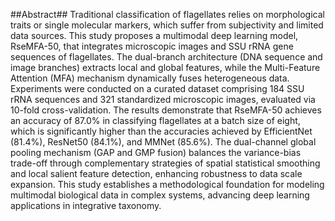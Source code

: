 ##Abstract##
Traditional classification of flagellates relies on morphological traits or single molecular markers, which suffer from subjectivity and limited data sources. This study proposes a multimodal deep learning model, RseMFA-50, that integrates microscopic images and SSU rRNA gene sequences of flagellates. The dual-branch architecture (DNA sequence and image branches) extracts local and global features, while the Multi-Feature Attention (MFA) mechanism dynamically fuses heterogeneous data. Experiments were conducted on a curated dataset comprising 184 SSU rRNA sequences and 321 standardized microscopic images, evaluated via 10-fold cross-validation. The results demonstrate that RseMFA-50 achieves an accuracy of 87.0% in classifying flagellates at a batch size of eight, which is significantly higher than the accuracies achieved by EfficientNet (81.4%), ResNet50 (84.1%), and MMNet (85.6%).  The dual-channel global pooling mechanism (GAP and GMP fusion) balances the variance-bias trade-off through complementary strategies of spatial statistical smoothing and local salient feature detection, enhancing robustness to data scale expansion. This study establishes a methodological foundation for modeling multimodal biological data in complex systems, advancing deep learning applications in integrative taxonomy.
